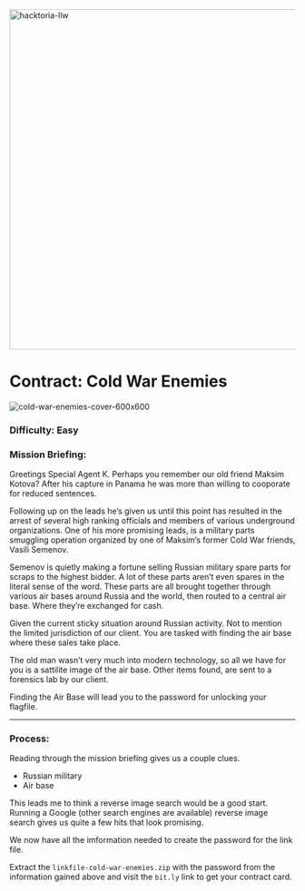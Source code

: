 <img width="600" alt="hacktoria-llw" src="https://user-images.githubusercontent.com/117080369/203552008-2d0e0a07-1815-485b-8f3f-ae7ed7258af8.png">

# Contract: Cold War Enemies
![cold-war-enemies-cover-600x600](https://user-images.githubusercontent.com/117080369/203554798-bc612059-d608-4bb4-9fd2-ccce1d092f37.png)

### Difficulty: Easy

### Mission Briefing:
Greetings Special Agent K. Perhaps you remember our old friend Maksim Kotova? After his capture in Panama he was more than willing to cooporate for reduced sentences.

Following up on the leads he’s given us until this point has resulted in the arrest of several high ranking officials and members of various underground organizations. One of his more promising leads, is a military parts smuggling operation organized by one of Maksim’s former Cold War friends, Vasili Semenov.

Semenov is quietly making a fortune selling Russian military spare parts for scraps to the highest bidder. A lot of these parts aren’t even spares in the literal sense of the word. These parts are all brought together through various air bases around Russia and the world, then routed to a central air base. Where they’re exchanged for cash.

Given the current sticky situation around Russian activity. Not to mention the limited jurisdiction of our client. You are tasked with finding the air base where these sales take place.

The old man wasn’t very much into modern technology, so all we have for you is a sattilite image of the air base. Other items found, are sent to a forensics lab by our client.

Finding the Air Base will lead you to the password for unlocking your flagfile.

---

### Process:
Reading through the mission briefing gives us a couple clues.
* Russian military
* Air base

This leads me to think a reverse image search would be a good start.
Running a Google (other search engines are available) reverse image search gives us quite a few hits that look promising.


We now have all the imformation needed to create the password for the link file.

Extract the `linkfile-cold-war-enemies.zip` with the password from the information gained above and visit the `bit.ly` link to get your contract card.
